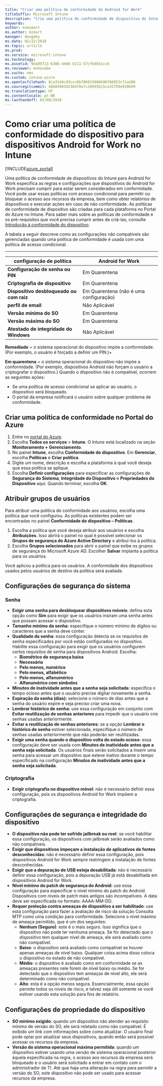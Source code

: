 ```yaml
---
title: "Criar uma política de conformidade do Android for Work"
titleSuffix: Microsoft Intune
description: "Crie uma política de conformidade de dispositivo do Intune para dispositivos Android for Work, para que você possa especificar os requisitos que um dispositivo precisa cumprir para estar em conformidade."
keywords: 
author: msmimart
ms.author: mimart
manager: dougeby
ms.date: 02/22/2018
ms.topic: article
ms.prod: 
ms.service: microsoft-intune
ms.technology: 
ms.assetid: 9da89713-6306-4468-b211-57cfb4b51cc6
ms.reviewer: muhosabe
ms.suite: ems
ms.custom: intune-azure
ms.openlocfilehash: 8ca31d4c83ccc6b786933080b96f66953cf1a108
ms.sourcegitcommit: 4db0498342364f8a7c28995b15ce32759e920b99
ms.translationtype: HT
ms.contentlocale: pt-BR
ms.lasthandoff: 03/08/2018
---
```

# <a name="how-to-create-a-device-compliance-policy-for-android-for-work-devices-in-intune"></a>Como criar uma política de conformidade do dispositivo para dispositivos Android for Work no Intune


[!INCLUDE[azure_portal](./includes/azure_portal.md)]

Uma política de conformidade de dispositivos do Intune para Android for Work especifica as regras e configurações que dispositivos do Android for Work precisam cumprir para estar serem considerados em conformidade. Você pode usar essas políticas com acesso condicional para permitir ou bloquear o acesso aos recursos da empresa, bem como obter relatórios de dispositivos e executar ações em caso de não conformidade. As políticas de conformidade de dispositivo são criadas para cada plataforma no Portal do Azure no Intune. Para saber mais sobre as políticas de conformidade e os pré-requisitos que você precisa cumprir antes de criá-las, consulte [Introdução à conformidade do dispositivo](device-compliance-get-started.md).

A tabela a seguir descreve como as configurações não compatíveis são gerenciadas quando uma política de conformidade é usada com uma política de acesso condicional.

--------------------------

|**configuração de política**| **Android for Work** |
| --- | --- |
| **Configuração de senha ou PIN** |  Em Quarentena |
| **Criptografia de dispositivo** |  Em Quarentena |
| **Dispositivo desbloqueado ou com raiz** | Em Quarentena (não é uma configuração) |
| **perfil de email** | Não Aplicável |
| **Versão mínima do SO** | Em Quarentena |
| **Versão máxima do SO** | Em Quarentena |
| **Atestado de integridade do Windows** |Não Aplicável |

**Remediado** = o sistema operacional do dispositivo impõe a conformidade. (Por exemplo, o usuário é forçado a definir um PIN.)+

**Em quarentena** = o sistema operacional do dispositivo não impõe a conformidade. (Por exemplo, dispositivos Android não forçam o usuário a criptografar o dispositivo.) Quando o dispositivo não é compatível, ocorrem as seguintes ações:

- Se uma política de acesso condicional se aplicar ao usuário, o dispositivo será bloqueado.
- O portal da empresa notificará o usuário sobre qualquer problema de conformidade.

## <a name="create-a-compliance-policy-in-the-azure-portal"></a>Criar uma política de conformidade no Portal do Azure

1. Entre no [portal do Azure](https://portal.azure.com).
2. Escolha **Todos os serviços** > **Intune**. O Intune está localizado na seção **Monitoramento + Gerenciamento**.
1. No painel **Intune**, escolha **Conformidade do dispositivo**. Em **Gerenciar**, escolha **Políticas** e **Criar política**.
2. Digite um nome, descrição e escolha a plataforma à qual você deseja que essa política se aplique.
3. Escolha **Definir configurações** para especificar as configurações de **Segurança do Sistema**, **Integridade do Dispositivo** e **Propriedades do Dispositivo** aqui. Quando terminar, escolha **OK**.

<!--- 4. Choose **Actions for noncompliance** to say what actions should happen when a device is determined as noncompliant with this policy.
5. In the **Actions for noncompliance** pane, choose **Add** to create a new action.  The action parameters pane allows you to specify the action, email recipients that should receive the notification in addition to the user of the device, and the content of the notification that you want to send.
6. The message template option allows you to create several custom emails depending on when the action is set to take. For example, you can create a message for notifications that are sent for the first time and a different message for final warning before access is blocked. The custom messages that you create can be used for all your device compliance policy.
7. Specify the **Grace period** which determines when that action to take place.  For example, you may want to send a notification as soon as the device is evaluated as noncompliant, but allow some time before enforcing the conditional access policy to block access to company resources like SharePoint online.
8. Choose **Add** to finish creating the action.
9. You can create multiple actions and the sequence in which they should occur. Choose **Ok** when you are finished creating all the actions.--->

## <a name="assign-user-groups"></a>Atribuir grupos de usuários

Para atribuir uma política de conformidade aos usuários, escolha uma política que você configurou. As políticas existentes podem ser encontradas no painel **Conformidade do dispositivo – Políticas**.

1. Escolha a política que você deseja atribuir aos usuários e escolha **Atribuições**. Isso abrirá o painel no qual é possível selecionar os **Grupos de segurança do Azure Active Directory** e atribuí-los à política.
2. Escolha **Grupos selecionados** para abrir o painel que exibe os grupos de segurança do Microsoft Azure AD.  Escolher **Salvar** implanta a política para os usuários.

Você aplicou a política para os usuários.  A conformidade dos dispositivos usados pelos usuários de destino da política será avaliada.

<!--- ##  Compliance policy settings--->

## <a name="system-security-settings"></a>Configurações de segurança do sistema

### <a name="password"></a>Senha

- **Exigir uma senha para desbloquear dispositivos móveis**: defina esta opção como **Sim** para exigir que os usuários insiram uma senha antes que possam acessar o dispositivo.
- **Tamanho mínimo da senha**: especifique o número mínimo de dígitos ou caracteres que a senha deve conter.
- **Qualidade da senha**: essa configuração detecta se os requisitos de senha especificados por você estão configurados no dispositivo. Habilite essa configuração para exigir que os usuários configurem certos requisitos de senha para dispositivos Android. Escolha:
  - **Biométrico de segurança baixa**
  - **Necessária**
  - **Pelo menos, numérico**
  - **Pelo menos, alfabético**
  - **Pelo menos, alfanumérico**
  - **Alfanumérico com símbolos**
- **Minutos de inatividade antes que a senha seja solicitada**: especifica o tempo ocioso antes que o usuário precise digitar novamente a senha.
- **Expiração da senha (dias):** selecione o número de dias antes que a senha do usuário expire e seja preciso criar uma nova.
- **Lembrar histórico de senha:** use essa configuração em conjunto com **Evitar reutilização de senhas anteriores** para impedir que o usuário crie senhas usadas anteriormente.
- **Evitar a reutilização de senhas anteriores:** se a opção **Lembrar o histórico de senha** estiver selecionada, especifique o número de senhas usadas anteriormente que não poderão ser reutilizadas.
- **Exigir uma senha quando o dispositivo volta do estado ocioso**: essa configuração deve ser usada com **Minutos de inatividade antes que a senha seja solicitada**. Os usuários finais serão solicitados a inserir uma senha para acessar um dispositivo que esteve inativo durante o tempo especificado na configuração **Minutos de inatividade antes que a senha seja solicitada**.


### <a name="encryption"></a>Criptografia

- **Exigir criptografia no dispositivo móvel**: não é necessário definir essa configuração, pois os dispositivos Android for Work impõem a criptografia.


## <a name="device-health-and-security-settings"></a>Configurações de segurança e integridade do dispositivo

- **O dispositivo não pode ter sofrido jailbreak ou root**: se você habilitar essa configuração, os dispositivos com jailbreak serão avaliados como não compatíveis.
- **Exigir que dispositivos impeçam a instalação de aplicativos de fontes desconhecidas**: não é necessário definir essa configuração, pois dispositivos Android for Work sempre restringem a instalação de fontes desconhecidas.
- **Exigir que a depuração de USB esteja desabilitada**: não é necessário definir essa configuração, pois a depuração USB já está desabilitada em dispositivos Android for Work.
- **Nível mínimo do patch de segurança do Android**: use essa configuração para especificar o nível mínimo do patch do Android. Dispositivos com níveis de patch mais antigos são incompatíveis. A data deve ser especificada no formato: AAAA-MM-DD.
- **Requer proteção contra ameaças de dispositivo a ser habilitado**: use esta configuração para fazer a avaliação de risco da solução Consulta MTP como uma condição para conformidade. Selecione o nível máximo de ameaça permitido, que é um dos seguintes:
  - **Nenhum (Seguro)**: este é o mais seguro. Isso significa que o dispositivo não pode ter nenhuma ameaça. Se for detectado que o dispositivo tem qualquer nível de ameaça, ele será avaliado como não compatível.
  - **Baixo**: o dispositivo será avaliado como compatível se houver apenas ameaças de nível baixo. Qualquer coisa acima disso coloca o dispositivo no estado de não compatível.
  - **Médio**: o dispositivo é avaliado como em conformidade se as ameaças presentes nele forem de nível baixo ou médio. Se for detectado que o dispositivo tem ameaças de nível alto, ele será determinado como não compatível.
  - **Alto**: esta é a opção menos segura. Essencialmente, essa opção permite todos os níveis de risco, e talvez seja útil somente se você estiver usando esta solução para fins de relatório.

## <a name="device-property-settings"></a>Configurações de propriedade do dispositivo

- **SO mínimo exigido**: quando um dispositivo não atender ao requisito mínimo de versão do SO, ele será relatado como não compatível. É exibido um link com informações sobre como atualizar. O usuário final pode optar por atualizar seus dispositivos, quando então será possível acessar os recursos da empresa.
- **Versão do sistema operacional máxima permitida**: quando um dispositivo estiver usando uma versão de sistema operacional posterior àquela especificada na regra, o acesso aos recursos da empresa será bloqueado e o usuário será solicitado a entrar em contato com o administrador de TI. Até que haja uma alteração na regra para permitir a versão do SO, este dispositivo não pode ser usado para acessar recursos da empresa.

<!--- ## Next steps

[How to monitor device compliance](device-compliance-monitor.md)--->
